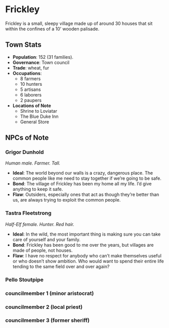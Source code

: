 # Frickley

Frickley is a small, sleepy village made up of around 30 houses that sit within the confines of a 10’ wooden palisade.

## Town Stats

- **Population**: 152 (31 families).
- **Governance**: Town council
- **Trade**: wheat, fur
- **Occupations**:
	- 8 farmers
	- 10 hunters
	- 5 artisans
	- 6 laborers
	- 2 paupers
- **Locations of Note**
	- Shrine to Loviatar
	- The Blue Duke Inn
	- General Store

## NPCs of Note

### Grigor Dunhold

*Human male. Farmer. Tall.*
- **Ideal**: The world beyond our walls is a crazy, dangerous place. The common people like me need to stay together if we’re going to be safe.
- **Bond**: The village of Frickley has been my home all my life. I’d give anything to keep it safe.
- **Flaw**: Outsiders, especially ones that act as though they’re better than us, are always trying to exploit the common people.

### Tastra Fleetstrong

*Half-Elf female. Hunter. Red hair.*
- **Ideal**: In the wild, the most important thing is making sure you can take care of yourself and your family.
- **Bond**: Frickley has been good to me over the years, but villages are made of people, not houses.
- **Flaw**: I have no respect for anybody who can’t make themselves useful or who doesn’t show ambition. Who would want to spend their entire life tending to the same field over and over again?

### Pello Stoutpipe

### councilmember 1 (minor aristocrat)

### councilmember 2 (local priest)

### councilmember 3	 (former sheriff)